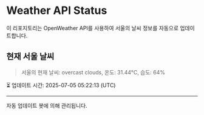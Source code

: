 
# Weather API Status

이 리포지토리는 OpenWeather API를 사용하여 서울의 날씨 정보를 자동으로 업데이트합니다.

## 현재 서울 날씨
> 서울의 현재 날씨: overcast clouds, 온도: 31.44°C, 습도: 64%

⏳ 업데이트 시간: 2025-07-05 05:22:13 (UTC)

---
자동 업데이트 봇에 의해 관리됩니다.
